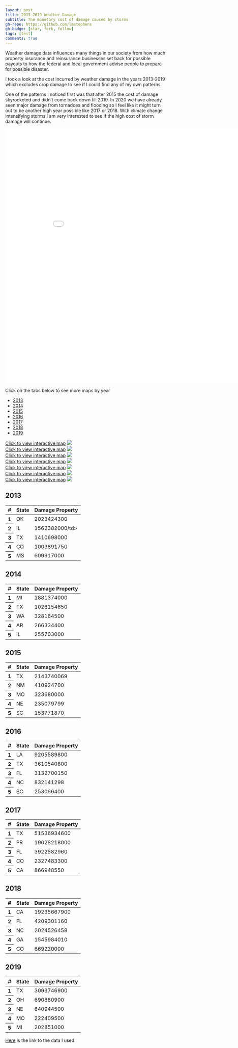 ```yaml
---
layout: post
title: 2013-2019 Weather Damage
subtitle: The monetary cost of damage caused by storms
gh-repo: https://github.com/lmstephens
gh-badge: [star, fork, follow]
tags: [test]
comments: true
---
```


<p>Weather damage data influences many things in our society from how much property insurance and reinsurance businesses set back for possible payouts to how the federal and local government advise people to prepare for possible disaster.</p>

<p>I took a look at the cost incurred by weather damage in the years 2013-2019 which excludes crop damage to see if I could find any of my own patterns. </p>

<p>One of the patterns I noticed first was that after 2015 the cost of damage skyrocketed and didn’t come back down till 2019. In 2020 we have already seen major damage from tornadoes and flooding so I feel like it might turn out to be another high year possible like 2017 or 2018. With climate change intensifying storms I am very interested to see if the high cost of storm damage will continue.</p>

<div class="video-container">
<iframe width="900" height="800" frameborder="0" scrolling="no" src="//plot.ly/~Lmstephens/19.embed"></iframe>
</div>

<p>Click on the tabs below to see more maps by year</p>
<ul class="nav nav-tabs">
  <li><a href="#2013" data-toggle="tab">2013</a></li>
  <li><a href="#2014" data-toggle="tab">2014</a></li>
  <li><a href="#2015" data-toggle="tab">2015</a></li>
  <li><a href="#2016" data-toggle="tab">2016</a></li>
  <li><a href="#2017" data-toggle="tab">2017</a></li>
  <li><a href="#2018" data-toggle="tab">2018</a></li>
  <li><a href="#2019" data-toggle="tab">2019</a></li>
</ul>

<div class="tab-content" id="myTabContent">
	<div id="2013" class="tab-pane fade active in">
		<a href="https://plot.ly/~Lmstephens/21/" target="_blank">Click to view interactive map</a>
		<img src="../img/2013map-final.png">
	</div>
	<div id="2014" class="tab-pane fade">
		<a href="https://plot.ly/~Lmstephens/23/" target="_blank">Click to view interactive map</a>
		<img src="../img/2014map-final.png">
	</div>
	<div id="2015" class="tab-pane fade">
		<a href="https://plot.ly/~Lmstephens/25/" target="_blank">Click to view interactive map</a>
		<img src="../img/2015map-final.png">
	</div>
	<div id="2016" class="tab-pane fade">
		<a href="https://plot.ly/~Lmstephens/27/" target="_blank">Click to view interactive map</a>
		<img src="../img/2016map-final.png">
	</div>
	<div id="2017" class="tab-pane fade">
		<a href="https://plot.ly/~Lmstephens/29/" target="_blank">Click to view interactive map</a>
		<img src="../img/2017map-final.png">
	</div>
	<div id="2018" class="tab-pane fade">
		<a href="https://plot.ly/~Lmstephens/31/" target="_blank">Click to view interactive map</a>
		<img src="../img/2018map-final.png">
	</div>
	<div id="2019" class="tab-pane fade">
		<a href="https://plot.ly/~Lmstephens/33/" target="_blank">Click to view interactive map</a>
		<img src="../img/2019map-final.png">
	</div>
</div>

<div class="col-lg-12">
  <div class="col-lg-5">
    <h2>2013</h2>
    <table class="table">
      <thead>
        <tr>
          <th>#</th>
          <th>State</th>
          <th>Damage Property</th>
        </tr>
      </thead>
      <tbody>
        <tr>
          <th>1</th>
          <td>OK</td>
          <td>2023424300</td>
        </tr>
        <tr>
          <th>2</th>
          <td>IL</td>
          <td>1562382000/td>
        </tr>
        <tr>
          <th>3</th>
          <td>TX</td>
          <td>1410698000</td>
        </tr>
        <tr>
          <th>4</th>
          <td>CO</td>
          <td>1003891750</td>
        </tr>
        <tr>
          <th>5</th>
          <td>MS</td>
          <td>609917000</td>
        </tr>
      </tbody>
    </table>
  </div>

  <div class="col-lg-5">
    <h2>2014</h2>
    <table class="table">
      <thead>
        <tr>
          <th>#</th>
          <th>State</th>
          <th>Damage Property</th>
        </tr>
      </thead>
      <tbody>
        <tr>
          <th>1</th>
          <td>MI</td>
          <td>1881374000</td>
        </tr>
        <tr>
          <th>2</th>
          <td>TX</td>
          <td>1026154650</td>
        </tr>
        <tr>
          <th>3</th>
          <td>WA</td>
          <td>328164500</td>
        </tr>
        <tr>
          <th>4</th>
          <td>AR</td>
          <td>266334400</td>
        </tr>
        <tr>
          <th>5</th>
          <td>IL</td>
          <td>255703000</td>
        </tr>
      </tbody>
    </table>
  </div>
    
  <div class="col-lg-5">
    <h2>2015</h2>
    <table class="table">
      <thead>
        <tr>
          <th>#</th>
          <th>State</th>
          <th>Damage Property</th>
        </tr>
      </thead>
      <tbody>
        <tr>
          <th>1</th>
          <td>TX</td>
          <td>2143740069</td>
        </tr>
        <tr>
          <th>2</th>
          <td>NM</td>
          <td>410924700</td>
        </tr>
        <tr>
          <th>3</th>
          <td>MO</td>
          <td>323680000</td>
        </tr>
        <tr>
          <th>4</th>
          <td>NE</td>
          <td>235079799</td>
        </tr>
        <tr>
          <th>5</th>
          <td>SC</td>
          <td>153771870</td>
        </tr>
      </tbody>
    </table>
  </div>

  <div class="col-lg-5">
    <h2>2016</h2>
    <table class="table">
      <thead>
        <tr>
          <th>#</th>
          <th>State</th>
          <th>Damage Property</th>
        </tr>
      </thead>
      <tbody>
        <tr>
          <th>1</th>
          <td>LA</td>
          <td>9205589800</td>
        </tr>
        <tr>
          <th>2</th>
          <td>TX</td>
          <td>3610540800</td>
        </tr>
        <tr>
          <th>3</th>
          <td>FL</td>
          <td>3132700150</td>
        </tr>
        <tr>
          <th>4</th>
          <td>NC</td>
          <td>832141298</td>
        </tr>
        <tr>
          <th>5</th>
          <td>SC</td>
          <td>253066400</td>
        </tr>
      </tbody>
    </table>
  </div>

  <div class="col-lg-5">
    <h2>2017</h2>
    <table class="table">
      <thead>
        <tr>
          <th>#</th>
          <th>State</th>
          <th>Damage Property</th>
        </tr>
      </thead>
      <tbody>
        <tr>
          <th>1</th>
          <td>TX</td>
          <td>51536934600</td>
        </tr>
        <tr>
          <th>2</th>
          <td>PR</td>
          <td>19028218000</td>
        </tr>
        <tr>
          <th>3</th>
          <td>FL</td>
          <td>3922582960</td>
        </tr>
        <tr>
          <th>4</th>
          <td>CO</td>
          <td>2327483300</td>
        </tr>
        <tr>
          <th>5</th>
          <td>CA</td>
          <td>866948550</td>
        </tr>
      </tbody>
    </table>
  </div>

  <div class="col-lg-5">
    <h2>2018</h2>
    <table class="table">
      <thead>
        <tr>
          <th>#</th>
          <th>State</th>
          <th>Damage Property</th>
        </tr>
      </thead>
      <tbody>
        <tr>
          <th>1</th>
          <td>CA</td>
          <td>19235667900</td>
        </tr>
        <tr>
          <th>2</th>
          <td>FL</td>
          <td>4209301160</td>
        </tr>
        <tr>
          <th>3</th>
          <td>NC</td>
          <td>2024526458</td>
        </tr>
        <tr>
          <th>4</th>
          <td>GA</td>
          <td>1545984010</td>
        </tr>
        <tr>
          <th>5</th>
          <td>CO</td>
          <td>669220000</td>
        </tr>
      </tbody>
    </table>
  </div>

  <div class="col-lg-5">
    <h2>2019</h2>
    <table class="table">
      <thead>
        <tr>
          <th>#</th>
          <th>State</th>
          <th>Damage Property</th>
        </tr>
      </thead>
      <tbody>
        <tr>
          <th>1</th>
          <td>TX</td>
          <td>3093746900</td>
        </tr>
        <tr>
          <th>2</th>
          <td>OH</td>
          <td>690880900</td>
        </tr>
        <tr>
          <th>3</th>
          <td>NE</td>
          <td>640944500</td>
        </tr>
        <tr>
          <th>4</th>
          <td>MO</td>
          <td>222409500</td>
        </tr>
        <tr>
          <th>5</th>
          <td>MI</td>
          <td>202851000</td>
        </tr>
      </tbody>
    </table>
  </div>
</div>
<div class="col-lg-12">
<a href="https://www1.ncdc.noaa.gov/pub/data/swdi/stormevents/csvfiles/">Here</a> is the link to the data I used.
</div>
